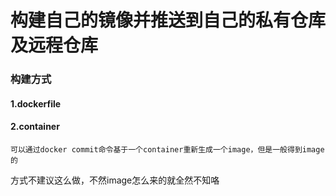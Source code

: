 #  构建自己的镜像并推送到自己的私有仓库及远程仓库



### 构建方式

#### 1.dockerfile

#### 2.container

 	可以通过docker commit命令基于一个container重新生成一个image，但是一般得到image的
方式不建议这么做，不然image怎么来的就全然不知咯

